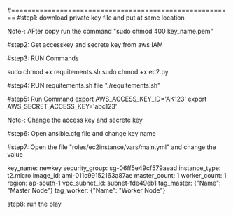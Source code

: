 #=======================================================
#step1: download private key file and put at same location

Note-: AFter copy run the command "sudo chmod 400 key_name.pem"

#step2: Get accesskey and secrete key from aws IAM

#step3: RUN Commands

sudo chmod +x requitements.sh
sudo chmod +x ec2.py

#step4: RUN requitements.sh file "./requitements.sh"

#step5: Run Command
export AWS_ACCESS_KEY_ID='AK123'
export AWS_SECRET_ACCESS_KEY='abc123'

Note-: Change the access key and secrete key


#step6: Open ansible.cfg file and change key name

#step7: Open the file "roles/ec2instance/vars/main.yml" and change the value

key_name: newkey
security_group: sg-06ff5e49cf579aead
instance_type: t2.micro
image_id: ami-011c99152163a87ae
master_count: 1
worker_count: 1
region: ap-south-1
vpc_subnet_id: subnet-fde49eb1
tag_master: {"Name": "Master Node"}
tag_worker: {"Name": "Worker Node"}


step8: run the play 
